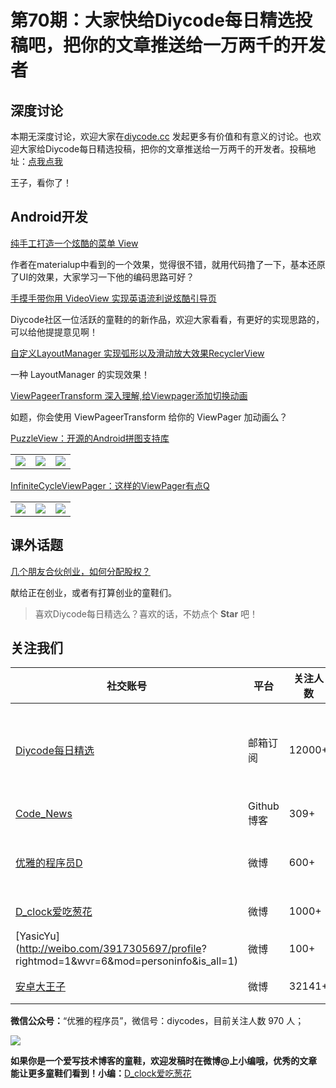# 第70期：大家快给Diycode每日精选投稿吧，把你的文章推送给一万两千的开发者

## 深度讨论

本期无深度讨论，欢迎大家在[diycode.cc](http://www.diycode.cc/) 发起更多有价值和有意义的讨论。也欢迎大家给Diycode每日精选投稿，把你的文章推送给一万两千的开发者。投稿地址：[点我点我](http://www.diycode.cc/news)

王子，看你了！

## Android开发

[纯手工打造一个炫酷的菜单 View](http://www.diycode.cc/topics/262)

作者在materialup中看到的一个效果，觉得很不错，就用代码撸了一下，基本还原了UI的效果，大家学习一下他的编码思路可好？

[手摸手带你用 VideoView 实现英语流利说炫酷引导页](http://www.diycode.cc/topics/264)

Diycode社区一位活跃的童鞋的的新作品，欢迎大家看看，有更好的实现思路的，可以给他提提意见啊！


[自定义LayoutManager 实现弧形以及滑动放大效果RecyclerView](http://www.jianshu.com/p/7bb7556bbe10)

一种 LayoutManager 的实现效果！

[ViewPageerTransform 深入理解,给Viewpager添加切换动画](http://blog.csdn.net/qq_21793463/article/details/52225502)

如题，你会使用 ViewPageerTransform 给你的 ViewPager 加动画么？

[PuzzleView：开源的Android拼图支持库](https://github.com/wuapnjie/PuzzleView)

|                     |                      |                       | 
| -----------------  | ------------------ | ------------------ | 
| ![](https://github.com/wuapnjie/PuzzleView/raw/master/screenshots/gif-demo1.gif)| ![](https://github.com/wuapnjie/PuzzleView/raw/master/screenshots/gif-demo2.gif)   |![](https://github.com/wuapnjie/PuzzleView/raw/master/screenshots/screen1.png)

[InfiniteCycleViewPager：这样的ViewPager有点Q](https://github.com/DevLight-Mobile-Agency/InfiniteCycleViewPager)

|                     |                      |                       | 
| -----------------  | ------------------ | ------------------ | 
| ![](https://lh5.googleusercontent.com/-DpQ9a_kxOhg/V7sDRu6BFlI/AAAAAAAADEM/NLIYoehpbq41sx6qTd5JZ3rrkE6xHQ4RQCL0B/w241-h381-no/hicvp.gif)| ![](https://lh6.googleusercontent.com/-eojSc_l1OLs/V7sDRvJYKWI/AAAAAAAADEM/ZrWnluueFjsKw9vLrrcLaYS1P-DMgcoEQCL0B/w241-h382-no/vicvp.gif)   |![](https://lh3.googleusercontent.com/-qRRmP-bR-fg/V7sDRjviAYI/AAAAAAAADEM/jMhU4PR4ZqAsScoMz-k8ECCAlGgrY2phQCL0B/w241-h381-no/twicvp.gif)

## 课外话题

[几个朋友合伙创业，如何分配股权？](https://www.zhihu.com/question/19551070)

献给正在创业，或者有打算创业的童鞋们。

> 喜欢Diycode每日精选么？喜欢的话，不妨点个 **Star** 吧！

## 关注我们

| 社交账号  |  平台  | 关注人数 | 说明 |
| -------- | -------- | -------- | -------- |
| [Diycode每日精选](http://list.qq.com/cgi-bin/qf_invite?id=d469993d2c888e971c0fbb2309c4d84256968386b126b967)|   邮箱订阅  | 12000+ | 每日分享一次Android、iOS、Swfit技术干货  |
| [Code_News](https://github.com/DiyCodes/code_news) |    Github博客  |309+ | 每日邮件推送列表  |
| [优雅的程序员D](http://weibo.com/u/5891258264) |   微博  | 600+ | 官方微博，每日分享开源信息  |
| [D_clock爱吃葱花](http://weibo.com/u/2480694892)  |   微博  | 1000+ | 日报发起人  |
|[YasicYu](http://weibo.com/3917305697/profile? rightmod=1&wvr=6&mod=personinfo&is_all=1)  |   微博  | 100+ | 日报发起人  |
|[安卓大王子](http://weibo.com/apkbus/)   |   微博  | 32141+ | 日报发起人  |



**微信公众号：**“优雅的程序员”，微信号：diycodes，目前关注人数 970 人；

![](http://upload-images.jianshu.io/upload_images/1846413-b42abfa70f909099.jpg?imageMogr2/auto-orient/strip%7CimageView2/2/w/1240)

**如果你是一个爱写技术博客的童鞋，欢迎发稿时在微博@上小编哦，优秀的文章能让更多童鞋们看到！小编：**[D_clock爱吃葱花](http://weibo.com/2480694892/profile?rightmod=1&wvr=6&mod=personinfo&is_all=1)
